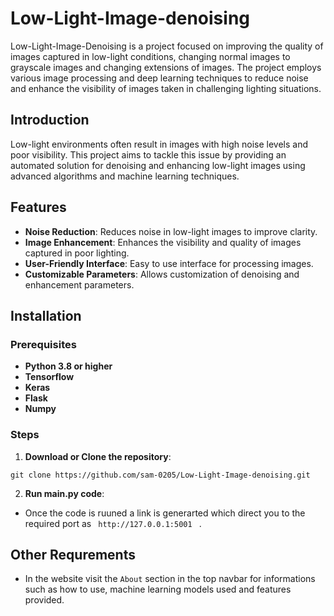 # Low-Light-Image-denoising
Low-Light-Image-Denoising is a project focused on improving the quality of images captured in low-light conditions, changing normal images to grayscale images and changing extensions of images. The project employs various image processing and deep learning techniques to reduce noise and enhance the visibility of images taken in challenging lighting situations.

## Introduction
Low-light environments often result in images with high noise levels and poor visibility. This project aims to tackle this issue by providing an automated solution for denoising and enhancing low-light images using advanced algorithms and machine learning techniques.

## Features
- **Noise Reduction**: Reduces noise in low-light images to improve clarity.
- **Image Enhancement**: Enhances the visibility and quality of images captured in poor lighting.
- **User-Friendly Interface**: Easy to use interface for processing images.
- **Customizable Parameters**: Allows customization of denoising and enhancement parameters.

## Installation
### Prerequisites
- **Python 3.8 or higher**
- **Tensorflow**
- **Keras**
- **Flask**
- **Numpy**

### Steps
1. **Download or Clone the repository**:
```
git clone https://github.com/sam-0205/Low-Light-Image-denoising.git
```
2. **Run main.py code**:
- Once the code is ruuned a link is generarted which direct you to the required port as `  http://127.0.0.1:5001  ` .  


## Other Requrements
- In the website visit the `About` section in the top navbar for informations such as how to use, machine learning models used and features provided.
